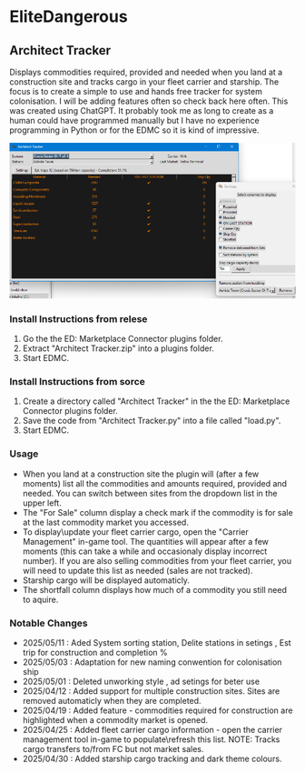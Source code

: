 # EliteDangerous

## Architect Tracker
Displays commodities required, provided and needed when you land at a construction site and tracks cargo in your fleet carrier and starship.
The focus is to create a simple to use and hands free tracker for system colonisation. I will be adding features often so check back here often. This was created using ChatGPT. It probably took me as long to create as a human could have programmed manually but I have no experience programming in Python or for the EDMC so it is kind of impressive.

![Screenshot](https://github.com/kol19pl/EliteDangerous-ArchictectTracker/blob/main/Zrzut%20ekranu%202025-05-01%20131935.png?raw=true)

### Install Instructions from relese
1. Go the the ED: Marketplace Connector plugins folder.
2. Extract "Architect Tracker.zip" into a plugins folder.
3. Start EDMC.


### Install Instructions from sorce
1. Create a directory called "Architect Tracker" in the the ED: Marketplace Connector plugins folder.
2. Save the code from "Architect Tracker.py" into a file called "load.py".
3. Start EDMC.

### Usage
+ When you land at a construction site the plugin will (after a few moments) list all the commodities and amounts required, provided and needed. You can switch between sites from the dropdown list in the upper left.
+ The "For Sale" column display a check mark if the commodity is for sale at the last commodity market you accessed.
+ To display\update your fleet carrier cargo, open the "Carrier Management" in-game tool. The quantities will appear after a few moments (this can take a while and occasionaly display incorrect number). If you are also selling commodities from your fleet carrier, you will need to update this list as needed (sales are not tracked).
+ Starship cargo will be displayed automaticly.
+ The shortfall column displays how much of a commodity you still need to aquire.


### Notable Changes
+ 2025/05/11 : Aded System sorting station, Delite stations in setings , Est trip for construction and completion %
+ 2025/05/03 : Adaptation for new naming conwention for colonisation ship
+ 2025/05/01 : Deleted unworking style , ad setings for beter use
+ 2025/04/12 : Added support for multiple construction sites. Sites are removed automaticly when they are completed.
+ 2025/04/19 : Added feature - commodities required for construction are highlighted when a commodity market is opened.
+ 2025/04/25 : Added fleet carrier cargo information - open the carrier management tool in-game to populate\refresh this list. NOTE: Tracks cargo transfers to/from FC but not market sales.
+ 2025/04/30 : Added starship cargo tracking and dark theme colours.
